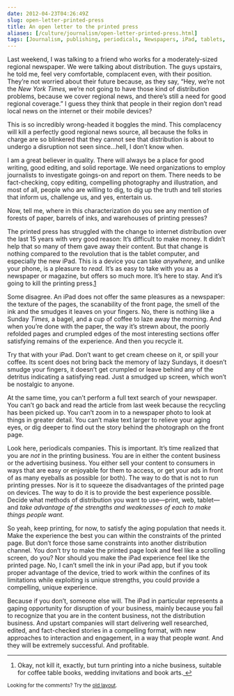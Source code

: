 ```yaml
--- 
date: 2012-04-23T04:26:49Z
slug: open-letter-printed-press
title: An open letter to the printed press
aliases: [/culture/journalism/open-letter-printed-press.html]
tags: [Journalism, publishing, periodicals, Newspapers, iPad, tablets, jobs to be done, disruption]
---
```


<p>Last weekend, I was talking to a friend who works for a moderately-sized regional newspaper. We were talking about distribution. The guys upstairs, he told me, feel very comfortable, complacent even, with their position. They’re not worried about their future because, as they say, “Hey, we’re not the <em>New York Times,</em> we’re not going to have those kind of distribution problems, because we cover regional news, and there’s still a need for good regional coverage.” I guess they think that people in their region don’t read local news on the internet or their mobile devices?</p>

<p>This is so incredibly wrong-headed it boggles the mind. This complacency will kill a perfectly good regional news source, all because the folks in charge are so blinkered that they cannot see that distribution is about to undergo a disruption not seen since…hell, I don’t know when.</p>

<p>I am a great believer in quality. There will always be a place for good writing, good editing, and solid reportage. We need organizations to employ journalists to investigate goings-on and report on them. There needs to be fact-checking, copy editing, compelling photography and illustration, and most of all, people who are willing to dig, to dig up the truth and tell stories that inform us, challenge us, and yes, entertain us.</p>

<p>Now, tell me, where in this characterization do you see any mention of forests of paper, barrels of inks, and warehouses of printing presses?</p>

<p>The printed press has struggled with the change to internet distribution over the last 15 years with very good reason: It’s difficult to make money. It didn’t help that so many of them gave away their content. But that change is nothing compared to the revolution that is the tablet computer, and especially the new iPad. This is a device you can take <em>anywhere,</em> and unlike your phone, is a pleasure to <em>read.</em> It’s as easy to take with you as a newspaper or magazine, but offers so much more. It’s here to stay. And it’s going to kill the printing press.<a href="#fn:niche" id="fnref:niche" class="footnote">1</a></p>

<p>Some disagree. An iPad does not offer the same pleasures as a newspaper: the texture of the pages, the scanability of the front page, the smell of the ink and the smudges it leaves on your fingers. No, there is nothing like a Sunday <em>Times,</em> a bagel, and a cup of coffee to laze away the morning. And when you’re done with the paper, the way it’s strewn about, the poorly refolded pages and crumpled edges of the most interesting sections offer satisfying remains of the experience. And then you recycle it.</p>

<p>Try that with your iPad. Don’t want to get cream cheese on it, or spill your coffee. Its scent does not bring back the memory of lazy Sundays, it doesn’t smudge your fingers, it doesn’t get crumpled or leave behind any of the detritus indicating a satisfying read. Just a smudged up screen, which won’t be nostalgic to anyone.</p>

<p>At the same time, you can’t perform a full text search of your newspaper. You can’t go back and read the article from last week because the recycling has been picked up. You can’t zoom in to a newspaper photo to look at things in greater detail. You can’t make text larger to relieve your aging eyes, or dig deeper to find out the story behind the photograph on the front page.</p>

<p>Look here, periodicals companies. This is important. It’s time realized that you are <em>not</em> in the printing business. You are in either the content business or the advertising business. You either sell your content to consumers in ways that are easy or enjoyable for them to access, or get your ads in front of as many eyeballs as possible (or both). The way to do that is not to run printing presses. Nor is it to squeeze the disadvantages of the printed page on devices. The way to do it is to provide the best experience possible. Decide what methods of distribution you want to use—print, web, tablet—and <em>take advantage of the strengths and weaknesses of each to make things people want.</em></p>

<p>So yeah, keep printing, for now, to satisfy the aging population that needs it. Make the experience the best you can within the constraints of the printed page. But don’t force those same constraints into another distribution channel. You don’t try to make the printed page look and feel like a scrolling screen, do you? Nor should you make the iPad experience feel like the printed page. No, I can’t smell the ink in your iPad app, but if you took proper advantage of the device, tried to work within the confines of its limitations while exploiting is unique strengths, you could provide a compelling, unique experience.</p>

<p>Because if you don’t, someone else will. The iPad in particular represents a gaping opportunity for disruption of your business, mainly because you fail to recognize that you are in the content business, not the distribution business. And upstart companies will start delivering well researched, edited, and fact-checked stories in a compelling format, with new approaches to interaction and engagement, in a way that people <em>want.</em> And they will be extremely successful. And profitable.</p>

<div class="footnotes">
<hr />
<ol>

<li id="fn:niche"><p>Okay, not kill it, exactly, but turn printing into a niche business, suitable for coffee table books, wedding invitations and book arts.<a href="#fnref:niche" class="reversefootnote">&#160;&#8617;</a></p></li>

</ol>
</div>

<p class="past"><small>Looking for the comments? Try the <a rel="nofollow" href="//past.justatheory.com/culture/journalism/open-letter-printed-press.html">old layout</a>.</small></p>


